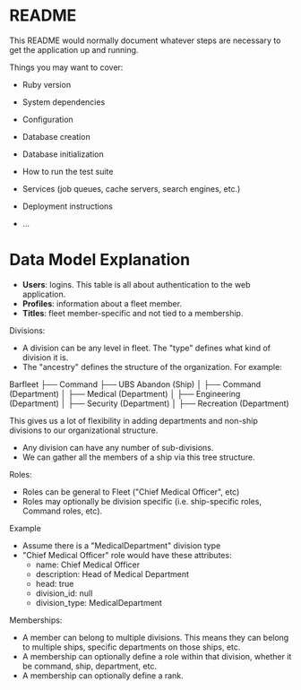 # README

This README would normally document whatever steps are necessary to get the
application up and running.

Things you may want to cover:

* Ruby version

* System dependencies

* Configuration

* Database creation

* Database initialization

* How to run the test suite

* Services (job queues, cache servers, search engines, etc.)

* Deployment instructions

* ...


# Data Model Explanation

 - **Users**: logins. This table is all about authentication to the web application.
 - **Profiles**: information about a fleet member.
 - **Titles**: fleet member-specific and not tied to a membership.

Divisions:
- A division can be any level in fleet. The "type" defines what kind of division it is.
- The "ancestry" defines the structure of the organization. For example:

Barfleet
├── Command
├── UBS Abandon (Ship)
│   ├── Command (Department)
│   ├── Medical (Department)
│   ├── Engineering (Department)
│   ├── Security (Department)
│   ├── Recreation (Department)

This gives us a lot of flexibility in adding departments and non-ship divisions to our organizational structure.
- Any division can have any number of sub-divisions.
- We can gather all the members of a ship via this tree structure.

Roles:
- Roles can be general to Fleet ("Chief Medical Officer", etc)
- Roles may optionally be division specific (i.e. ship-specific roles, Command roles, etc).

Example
- Assume there is a "MedicalDepartment" division type
- "Chief Medical Officer" role would have these attributes:
  - name: Chief Medical Officer
  - description: Head of Medical Department
  - head: true
  - division_id: null
  - division_type: MedicalDepartment

Memberships:
- A member can belong to multiple divisions. This means they can belong to multiple ships, specific departments on those ships, etc.
- A membership can optionally define a role within that division, whether it be command, ship, department, etc.
- A membership can optionally define a rank.

